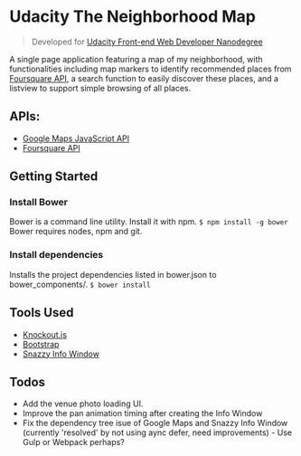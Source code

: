 # Udacity The Neighborhood Map

> Developed for [Udacity Front-end Web Developer Nanodegree]

A single page application featuring a map of my neighborhood, with functionalities including map markers to identify recommended places from [Foursquare API], a search function to easily discover these places, and a listview to support simple browsing of all places.

## APIs:
- [Google Maps JavaScript API]
- [Foursquare API]

## Getting Started
### Install Bower
Bower is a command line utility. Install it with npm.
`$ npm install -g bower`
Bower requires nodes, npm and git.
### Install dependencies
Installs the project dependencies listed in bower.json to bower_components/.
`$ bower install`

## Tools Used
- [Knockout.js]
- [Bootstrap]
- [Snazzy Info Window]

## Todos
- Add the venue photo loading UI.
- Improve the pan animation timing after creating the Info Window
- Fix the dependency tree isue of Google Maps and Snazzy Info Window (currently 'resolved' by not using aync defer, need improvements) - Use Gulp or Webpack perhaps?

[//]: # (These are reference links used in the body of this note and get stripped out when the markdown processor does its job.)

[Udacity Front-end Web Developer Nanodegree]: <https://www.udacity.com/course/front-end-web-developer-nanodegree--nd001>
[Vanilla JS]: <http://vanilla-js.com>
[Google Maps JavaScript API]: <https://developers.google.com/maps/documentation/javascript/>
[Foursquare API]: https://developer.foursquare.com/
[Knockout.js]: http://knockoutjs.com/
[Bootstrap]: https://getbootstrap.com/
[Snazzy Info Window]: https://github.com/atmist/snazzy-info-window

